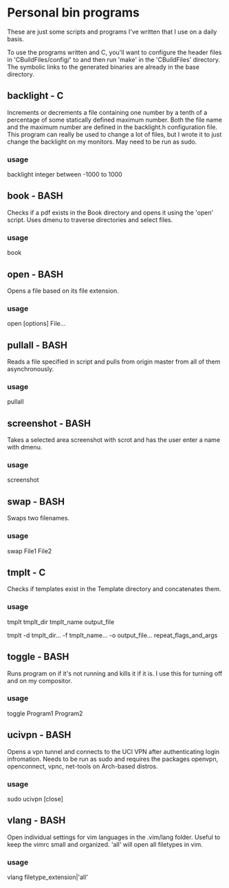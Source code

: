 # Personal bin programs

These are just some scripts and programs I've written that I use on a daily basis.

To use the programs written and C, you'll want to configure the header files
in 'CBuildFiles/config/' to and then run 'make' in the 'CBuildFiles' directory.
The symbolic links to the generated binaries are already in the base directory.

## backlight - C

Increments or decrements a file containing one number by a tenth of a percentage of some
statically defined maximum number. Both the file name and the maximum number
are defined in the backlight.h configuration file. This program can really be used to
change a lot of files, but I wrote it to just change the backlight on my
monitors. May need to be run as sudo.

### usage

backlight integer between -1000 to 1000

## book - BASH

Checks if a pdf exists in the Book directory and opens it using the 'open'
script. Uses dmenu to traverse directories and select files.

### usage

book

## open - BASH

Opens a file based on its file extension.

### usage

open [options] File...

## pullall - BASH

Reads a file specified in script and pulls from origin master from all of them
asynchronously.

### usage

pullall

## screenshot - BASH

Takes a selected area screenshot with scrot and has the user enter a name with
dmenu.

### usage

screenshot

## swap - BASH

Swaps two filenames.

### usage

swap File1 File2

## tmplt - C

Checks if templates exist in the Template directory and concatenates them.

### usage

tmplt tmplt\_dir tmplt\_name output\_file

tmplt -d tmplt\_dir... -f tmplt\_name... -o output\_file... repeat\_flags\_and\_args

## toggle - BASH

Runs program on if it's not running and kills it if it is. I use this for
turning off and on my compositor.

### usage

toggle Program1 Program2

## ucivpn - BASH

Opens a vpn tunnel and connects to the UCI VPN after authenticating login
infromation. Needs to be run as sudo and requires the packages openvpn,
openconnect, vpnc, net-tools on Arch-based distros.

### usage

sudo ucivpn [close]

## vlang - BASH

Open individual settings for vim languages in the .vim/lang folder. Useful
to keep the vimrc small and organized. 'all' will open all filetypes in vim.

### usage

vlang filetype\_extension|'all'
